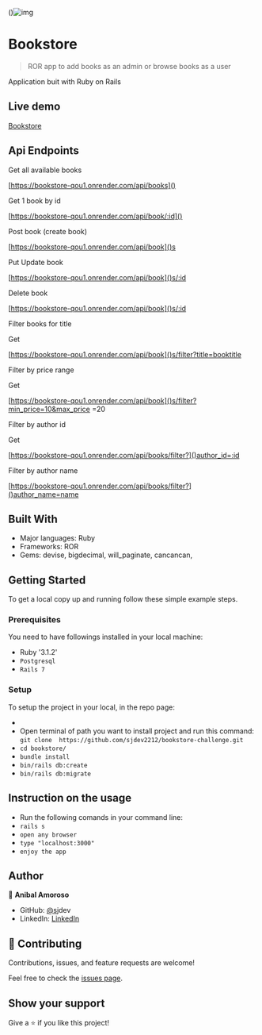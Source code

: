 ()![img](https://img.shields.io/badge/Microverse-blueviolet)

# Bookstore

> ROR app to add books as an admin or browse books as a user

 Application buit with Ruby on Rails

## Live demo

[Bookstore]()

## Api Endpoints

Get all available books

[https://bookstore-qou1.onrender.com/api/books]()

Get 1 book by id

[https://bookstore-qou1.onrender.com/api/book/:id]()

Post  book (create book)

[https://bookstore-qou1.onrender.com/api/book]()s

 Put  Update book

[https://bookstore-qou1.onrender.com/api/book]()s/:id

Delete book

[https://bookstore-qou1.onrender.com/api/book]()s/:id

Filter books for title

Get 

[https://bookstore-qou1.onrender.com/api/book]()s/filter?title=booktitle

Filter by price range 

Get 

[https://bookstore-qou1.onrender.com/api/book]()s/filter?min_price=10&max_price =20

Filter by author id

Get 

[https://bookstore-qou1.onrender.com/api/books/filter?]()author_id=:id

Filter by author name 

[https://bookstore-qou1.onrender.com/api/books/filter?]()author_name=name






## Built With

- Major languages: Ruby
- Frameworks: ROR
- Gems: devise, bigdecimal, will_paginate, cancancan,

## Getting Started

To get a local copy up and running follow these simple example steps.

### Prerequisites

You need to have followings installed in your local machine:

- Ruby '3.1.2'
- `Postgresql`
- `Rails 7`

### Setup

To setup the project in your local, in the repo page:

- 
- Open terminal of path you want to install project and run this command:
  `git clone  https://github.com/sjdev2212/bookstore-challenge.git`
- `cd bookstore/`
- `bundle install`
- `bin/rails db:create`
- `bin/rails db:migrate`

## Instruction on the usage

- Run the following comands in your command line:
- `rails s`
- `open any browser`
- `type "localhost:3000"`
- `enjoy the app`

## Author

👤 **Anibal Amoroso**

- GitHub: [@s](https://github.com/sjdev)jdev
- LinkedIn: [LinkedIn](https://linkedin.com/in/anibalamoroso/)

## 🤝 Contributing

Contributions, issues, and feature requests are welcome!

Feel free to check the [issues page](https://github.com/sj1978/budget-app/issues).

## Show your support

Give a ⭐️ if you like this project!

